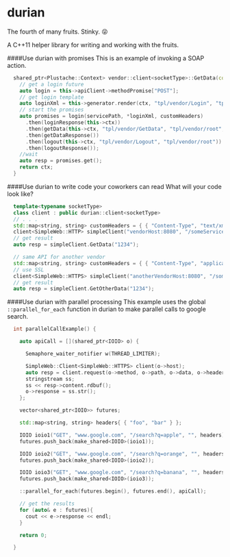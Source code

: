 # durian

The fourth of many fruits.  Stinky. :stuck_out_tongue_closed_eyes:

A C++11 helper library for writing and working with the fruits. 

####Use durian with promises
This is an example of invoking a SOAP action.
```cpp
  shared_ptr<Plustache::Context> vendor::client<socketType>::GetData(const string trackingNumber) {
    // get a login future
    auto login = this->apiClient->methodPromise["POST"];
    // get login template
    auto loginXml = this->generator.render(ctx, "tpl/vendor/Login", "tpl/vendor/root");
    // start the promises
    auto promises = login(servicePath, *loginXml, customHeaders)
      .then(loginResponse(this->ctx))
      .then(getData(this->ctx, "tpl/vendor/GetData", "tpl/vendor/root", trackingNumber))
      .then(getDataResponse())
      .then(logout(this->ctx, "tpl/vendor/Logout", "tpl/vendor/root"))
      .then(logoutResponse());
    //wait
    auto resp = promises.get();
    return ctx;
  }
```

####Use durian to write code your coworkers can read
What will your code look like?
```cpp
  template<typename socketType>
  class client : public durian::client<socketType>
  // . . .
  std::map<string, string> customHeaders = { { "Content-Type", "text/xml" } };
  client<SimpleWeb::HTTP> simpleClient("vendorHost:8080", "/someService", "user", "password", customHeaders);
  // get result
  auto resp = simpleClient.GetData("1234");

  // same API for another vendor
  std::map<string, string> customHeaders = { { "Content-Type", "application/json" } };
  // use SSL
  client<SimpleWeb::HTTPS> simpleClient("anotherVendorHost:8080", "/someService", "user", "password", customHeaders);
  // get result
  auto resp = simpleClient.GetOtherData("1234");
```

####Use durian with parallel processing
This example uses the global ```::parallel_for_each``` function in durian to make parallel calls to google search.
```cpp
  int parallelCallExample() {

    auto apiCall = [](shared_ptr<IOIO> o) {

      Semaphore_waiter_notifier w(THREAD_LIMITER);

      SimpleWeb::Client<SimpleWeb::HTTPS> client(o->host);
      auto resp = client.request(o->method, o->path, o->data, o->headers);
      stringstream ss;
      ss << resp->content.rdbuf();
      o->response = ss.str();
    };

    vector<shared_ptr<IOIO>> futures;

    std::map<string, string> headers{ { "foo", "bar" } };

    IOIO ioio1("GET", "www.google.com", "/search?q=apple", "", headers);
    futures.push_back(make_shared<IOIO>(ioio1));

    IOIO ioio2("GET", "www.google.com", "/search?q=orange", "", headers);
    futures.push_back(make_shared<IOIO>(ioio2));

    IOIO ioio3("GET", "www.google.com", "/search?q=banana", "", headers);
    futures.push_back(make_shared<IOIO>(ioio3));

    ::parallel_for_each(futures.begin(), futures.end(), apiCall);

    // get the results
    for (auto& e : futures){
      cout << e->response << endl;
    }

    return 0;

  }
```
